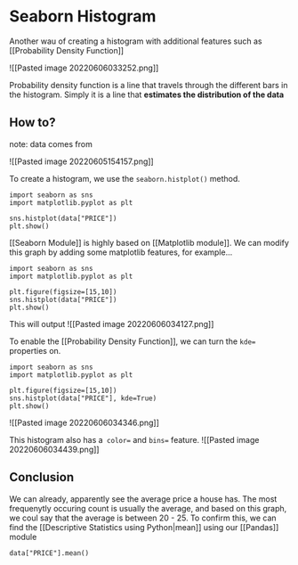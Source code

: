 # Seaborn Histogram
Another wau of creating a histogram with additional features such as [[Probability Density Function]]

![[Pasted image 20220606033252.png]]

Probability density function is a line that travels through the different bars in the histogram. Simply it is a line that **estimates the distribution of the data**

## How to?
note: data comes from 

![[Pasted image 20220605154157.png]]

To create  a histogram, we use the `seaborn.histplot()` method.
```
import seaborn as sns
import matplotlib.pyplot as plt

sns.histplot(data["PRICE"])
plt.show()
```

[[Seaborn Module]] is highly based on [[Matplotlib module]]. We can modify this graph by adding some matplotlib features, for example...
```
import seaborn as sns
import matplotlib.pyplot as plt

plt.figure(figsize=[15,10])
sns.histplot(data["PRICE"])
plt.show()
```
This will output
![[Pasted image 20220606034127.png]]

To enable the [[Probability Density Function]], we can turn the `kde=` properties on.

```
import seaborn as sns
import matplotlib.pyplot as plt

plt.figure(figsize=[15,10])
sns.histplot(data["PRICE"], kde=True)
plt.show()
```
![[Pasted image 20220606034346.png]]

This histogram also has a` color=` and `bins=` feature.
![[Pasted image 20220606034439.png]]

## Conclusion
We can already, apparently see the average price a house has. The most frequenytly occuring count is usually the average, and based on this graph, we coul say that the average is between 20 - 25. To confirm this, we can find the [[Descriptive Statistics using Python|mean]] using our [[Pandas]] module

```
data["PRICE"].mean()
```